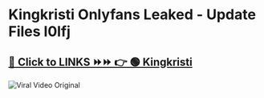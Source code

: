 
 # Kingkristi Onlyfans Leaked - Update Files l0lfj

## <h2><a href="https://clipsfans.com/Kingkristi&ref=git">🔗 Click to LINKS ⏩⏩ 👉 🟢 Kingkristi </a></h2>

<a href="https://clipsfans.com/Kingkristi&ref=git" rel="nofollow" data-target="animated-image.originalLink"><img src="https://i.ibb.co.com/xMMVF88/686577567.gif" alt="Viral Video Original" style="max-width: 100%; display: inline-block;" data-target="animated-image.originalImage"></a>

